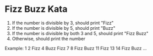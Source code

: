 # Fizz Buzz Kata
1. If the number is divisible by 3, should print "Fizz"
2. If the number is divisible by 5, should print "Buzz"
3. If the number is divisible by both 3 and 5, should print "Fizz Buzz"
4. Otherwise, should print the number
 
Example: 1 2 Fizz 4 Buzz Fizz 7 8 Fizz Buzz 11 Fizz 13 14 Fizz Buzz ...
